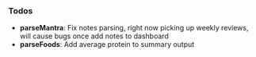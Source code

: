### Todos
* **parseMantra**: Fix notes parsing, right now picking up weekly reviews, will cause bugs once add notes to dashboard
* **parseFoods**: Add average protein to summary output


